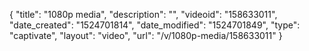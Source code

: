 {
    "title": "1080p media",
    "description": "",
    "videoid": "158633011",
    "date_created": "1524701814",
    "date_modified": "1524701849",
    "type": "captivate",
    "layout": "video",
    "url": "\/v\/1080p-media\/158633011"
}